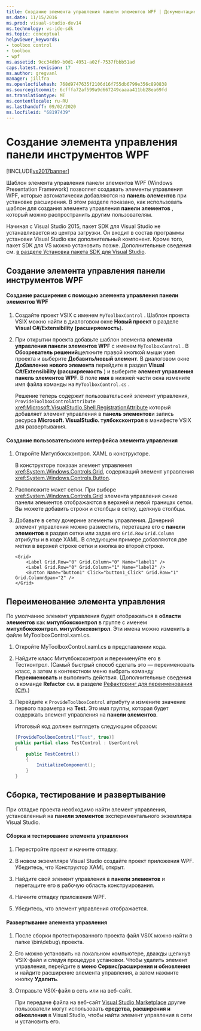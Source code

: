 ```yaml
---
title: Создание элемента управления панели элементов WPF | Документация Майкрософт
ms.date: 11/15/2016
ms.prod: visual-studio-dev14
ms.technology: vs-ide-sdk
ms.topic: conceptual
helpviewer_keywords:
- toolbox control
- toolbox
- wpf
ms.assetid: 9cc34db9-b0d1-4951-a02f-7537fbbb51ad
caps.latest.revision: 17
ms.author: gregvanl
manager: jillfra
ms.openlocfilehash: 768d9747635f2106d16f755db6799e356c890838
ms.sourcegitcommit: 6cfffa72af599a9d667249caaaa411bb28ea69fd
ms.translationtype: MT
ms.contentlocale: ru-RU
ms.lasthandoff: 09/02/2020
ms.locfileid: "68197439"
---
```

# <a name="creating-a-wpf-toolbox-control"></a>Создание элемента управления панели инструментов WPF
[!INCLUDE[vs2017banner](../includes/vs2017banner.md)]

Шаблон элемента управления панели элементов WPF (Windows Presentation Framework) позволяет создавать элементы управления WPF, которые автоматически добавляются на **панель элементов** при установке расширения. В этом разделе показано, как использовать шаблон для создания элемента управления **панели элементов** , который можно распространить другим пользователям.  
  
 Начиная с Visual Studio 2015, пакет SDK для Visual Studio не устанавливается из центра загрузки. Он входит в состав программы установки Visual Studio как дополнительный компонент. Кроме того, пакет SDK для VS можно установить позже. Дополнительные сведения см. [в разделе Установка пакета SDK для Visual Studio](../extensibility/installing-the-visual-studio-sdk.md).  
  
## <a name="creating-a-wpf-toolbox-control"></a>Создание элемента управления панели инструментов WPF  
  
#### <a name="create-an-extension-with-a-wpf-toolbox-control"></a>Создание расширения с помощью элемента управления панели элементов WPF  
  
1. Создайте проект VSIX с именем `MyToolboxControl` . Шаблон проекта VSIX можно найти в диалоговом окне **Новый проект** в разделе **Visual C#/Extensibility (расширяемость**).  
  
2. При открытии проекта добавьте шаблон элемента **элемента управления панели элементов WPF** с именем `MyToolboxControl` . В **Обозреватель решений**щелкните правой кнопкой мыши узел проекта и выберите **Добавить/новый элемент**. В диалоговом окне **Добавление нового элемента** перейдите в раздел **Visual C#/Extensibility (расширяемость** ) и выберите **элемент управления панель элементов WPF**. В поле **имя** в нижней части окна измените имя файла команды на `MyToolboxControl.cs` .  
  
     Решение теперь содержит пользовательский элемент управления, `ProvideToolboxControlAttribute` <xref:Microsoft.VisualStudio.Shell.RegistrationAttribute> который добавляет элемент управления в **панель элементов**и запись ресурса **Microsoft. VisualStudio. тулбоксконтрол** в манифесте VSIX для развертывания.  
  
#### <a name="to-create-the-control-ui"></a>Создание пользовательского интерфейса элемента управления  
  
1. Откройте Митулбоксконтрол. XAML в конструкторе.  
  
     В конструкторе показан элемент управления <xref:System.Windows.Controls.Grid>, содержащий элемент управления <xref:System.Windows.Controls.Button>.  
  
2. Расположите макет сетки. При выборе <xref:System.Windows.Controls.Grid> элемента управления синие панели элементов отображаются в верхней и левой границах сетки. Вы можете добавить строки и столбцы в сетку, щелкнув столбцы.  
  
3. Добавьте в сетку дочерние элементы управления. Дочерний элемент управления можно разместить, перетащив его с **панели элементов** в раздел сетки или задав его `Grid.Row` `Grid.Column` атрибуты и в коде XAML. В следующем примере добавляются две метки в верхней строке сетки и кнопка во второй строке.  
  
    ```xaml  
    <Grid>  
        <Label Grid.Row="0" Grid.Column="0" Name="label1" />  
        <Label Grid.Row="0" Grid.Column="1" Name="label2" />  
        <Button Name="button1" Click="button1_Click" Grid.Row="1" Grid.ColumnSpan="2" />  
    </Grid>  
    ```  
  
## <a name="renaming-the-control"></a>Переименование элемента управления  
 По умолчанию элемент управления будет отображаться в **области элементов** как **митулбоксконтрол** в группе с именем **митулбоксконтрол. митулбоксконтрол**. Эти имена можно изменить в файле MyToolboxControl.xaml.cs.  
  
1. Откройте MyToolboxControl.xaml.cs в представлении кода.  
  
2. Найдите класс Митулбоксконтрол и переименуйте его в Тестконтрол. (Самый быстрый способ сделать это — переименовать класс, а затем в контекстном меню выбрать команду **Переименовать** и выполнить действия. (Дополнительные сведения о команде **Refactor** см. в разделе [Рефакторинг для переименования (C#)](../csharp-ide/rename-refactoring-csharp.md).)  
  
3. Перейдите к `ProvideToolboxControl` атрибуту и измените значение первого параметра на **Test**. Это имя группы, которая будет содержать элемент управления на **панели элементов**.  
  
     Итоговый код должен выглядеть следующим образом:  
  
    ```csharp  
    [ProvideToolboxControl("Test", true)]  
    public partial class TestControl : UserControl  
    {  
        public TestControl()  
        {  
            InitializeComponent();  
        }  
    }  
    ```  
  
## <a name="building-testing-and-deployment"></a>Сборка, тестирование и развертывание  
 При отладке проекта необходимо найти элемент управления, установленный на **панели элементов** экспериментального экземпляра Visual Studio.  
  
#### <a name="to-build-and-test-the-control"></a>Сборка и тестирование элемента управления  
  
1. Перестройте проект и начните отладку.  
  
2. В новом экземпляре Visual Studio создайте проект приложения WPF. Убедитесь, что Конструктор XAML открыт.  
  
3. Найдите свой элемент управления в **панели элементов** и перетащите его в рабочую область конструирования.  
  
4. Начните отладку приложения WPF.  
  
5. Убедитесь, что элемент управления отображается.  
  
#### <a name="to-deploy-the-control"></a>Развертывание элемента управления  
  
1. После сборки протестированного проекта файл VSIX можно найти в папке \bin\debug\ проекта.  
  
2. Его можно установить на локальном компьютере, дважды щелкнув VSIX-файл и следуя процедуре установки. Чтобы удалить элемент управления, перейдите в **меню Сервис/расширения и обновления** и найдите расширение элемента управления, а затем нажмите кнопку **Удалить**.  
  
3. Отправьте VSIX-файл в сеть или на веб-сайт.  
  
     При передаче файла на веб-сайт [Visual Studio Marketplace](https://marketplace.visualstudio.com/) другие пользователи могут использовать **средства, расширения и обновления** в Visual Studio, чтобы найти элемент управления в сети и установить его.
